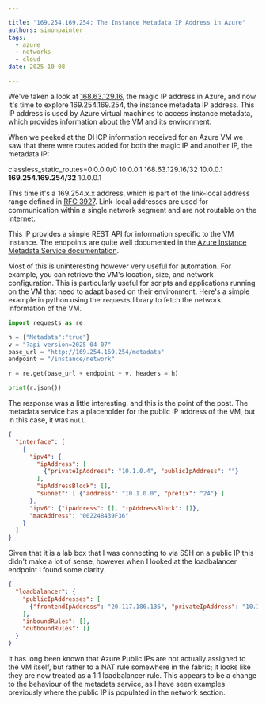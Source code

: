 ```yaml
---

title: "169.254.169.254: The Instance Metadata IP Address in Azure"
authors: simonpainter
tags:
  - azure
  - networks
  - cloud
date: 2025-10-08

---
```


We've taken a look at [168.63.129.16](azure-magic-ip.md), the magic IP address in Azure, and now it's time to explore 169.254.169.254, the instance metadata IP address. This IP address is used by Azure virtual machines to access instance metadata, which provides information about the VM and its environment.
<!--truncate-->
When we peeked at the DHCP information received for an Azure VM we saw that there were routes added for both the magic IP and another IP, the metadata IP:

classless_static_routes=0.0.0.0/0 10.0.0.1 168.63.129.16/32 10.0.0.1 **169.254.169.254/32** 10.0.0.1

This time it's a 169.254.x.x address, which is part of the link-local address range defined in [RFC 3927](https://datatracker.ietf.org/doc/html/rfc3927). Link-local addresses are used for communication within a single network segment and are not routable on the internet.

This IP provides a simple REST API for information specific to the VM instance. The endpoints are quite well documented in the [Azure Instance Metadata Service documentation](https://learn.microsoft.com/en-us/azure/virtual-machines/instance-metadata-service?tabs=windows#endpoint-categories).

Most of this is uninteresting however very useful for automation. For example, you can retrieve the VM's location, size, and network configuration. This is particularly useful for scripts and applications running on the VM that need to adapt based on their environment. Here's a simple example in python using the `requests` library to fetch the network information of the VM.

```python
import requests as re

h = {"Metadata":"true"}
v = "?api-version=2025-04-07"
base_url = "http://169.254.169.254/metadata"
endpoint = "/instance/network"

r = re.get(base_url + endpoint + v, headers = h)

print(r.json())
```

The response was a little interesting, and this is the point of the post. The metadata service has a placeholder for the public IP address of the VM, but in this case, it was `null`.

```json
{
  "interface": [
    {
      "ipv4": {
        "ipAddress": [
          {"privateIpAddress": "10.1.0.4", "publicIpAddress": ""}
        ],
        "ipAddressBlock": [],
        "subnet": [ {"address": "10.1.0.0", "prefix": "24"} ]
      },
      "ipv6": {"ipAddress": [], "ipAddressBlock": []},
      "macAddress": "002248439F36"
    }
  ]
}
```

Given that it is a lab box that I was connecting to via SSH on a public IP this didn't make a lot of sense, however when I looked at the loadbalancer endpoint I found some clarity.

```json
{
  "loadbalancer": {
    "publicIpAddresses": [
      {"frontendIpAddress": "20.117.186.136", "privateIpAddress": "10.1.0.4"}
    ],
    "inboundRules": [],
    "outboundRules": []
  }
}
```

It has long been known that Azure Public IPs are not actually assigned to the VM itself, but rather to a NAT rule somewhere in the fabric; it looks like they are now treated as a 1:1 loadbalancer rule. This appears to be a change to the behaviour of the metadata service, as I have seen examples previously where the public IP is populated in the network section.

